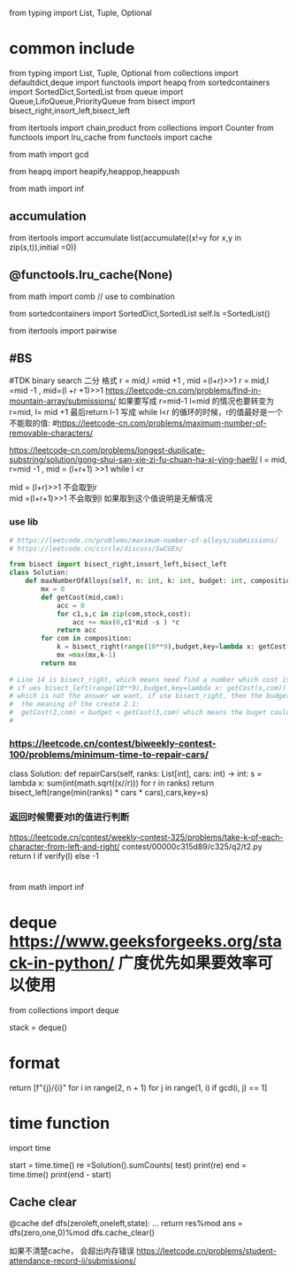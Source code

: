 from typing import List, Tuple, Optional
# common include
from typing import List, Tuple, Optional
from collections import defaultdict,deque
import functools
import heapq
from sortedcontainers import SortedDict,SortedList
from queue import Queue,LifoQueue,PriorityQueue
from bisect import bisect_right,insort_left,bisect_left

from itertools import chain,product
from collections import Counter
from functools import lru_cache
from functools import cache

from math import gcd

from heapq import heapify,heappop,heappush 

from math import inf

## accumulation
from itertools import accumulate
list(accumulate((x!=y for x,y in zip(s,t)),initial =0))

##  @functools.lru_cache(None) 

from math import comb // use to combination

from sortedcontainers import SortedDict,SortedList
self.ls =SortedList()


from itertools import pairwise


## #BS
#TDK binary search 二分 格式
r = mid,l =mid +1 , mid =(l+r)>>1
r = mid,l =mid -1 , mid=(l +r +1)>>1
https://leetcode-cn.com/problems/find-in-mountain-array/submissions/
如果要写成
r=mid-1 l=mid 的情况也要转变为 r=mid, l= mid +1  最后return l-1
写成 while l<r 的循环的时候，r的值最好是一个不能取的值:  #https://leetcode-cn.com/problems/maximum-number-of-removable-characters/

https://leetcode-cn.com/problems/longest-duplicate-substring/solution/gong-shui-san-xie-zi-fu-chuan-ha-xi-ying-hae9/
l = mid, r=mid -1  , mid = (l+r+1) >>1  while l <r  

mid = (l+r)>>1 不会取到r  
mid =(l+r+1)>>1 不会取到l  如果取到这个值说明是无解情况

### use lib
``` python
# https://leetcode.cn/problems/maximum-number-of-alloys/submissions/
# https://leetcode.cn/circle/discuss/SwCGEn/

from bisect import bisect_right,insort_left,bisect_left
class Solution:
    def maxNumberOfAlloys(self, n: int, k: int, budget: int, composition: List[List[int]], stock: List[int], cost: List[int]) -> int:
        mx = 0 
        def getCost(mid,com):
            acc = 0
            for c1,s,c in zip(com,stock,cost):
                acc += max(0,c1*mid -s ) *c
            return acc
        for com in composition:
            k = bisect_right(range(10**9),budget,key=lambda x: getCost(x,com)) # line 14
            mx =max(mx,k-1)
        return mx
    
# Line 14 is bisect_right, which means need find a number which cost is more than buget,
# if ues bisect_left(range(10**9),budget,key=lambda x: getCost(x,com)) if budget could create 2.1 item, then the k will be 3, it budget could afford 3 item, then the k is 3 also 
# which is not the answer we want, if use bisect_right, then the budget could create 2.1, then k is 3, if the budget could create 3, then k is 4 , then we could use -1 to get the real k value
#  the meaning of the create 2.1:
#  getCost(2,com) < budget < getCost(3,com) which means the buget could more than afford 2 item but less than 3.
#  
``` 

### https://leetcode.cn/contest/biweekly-contest-100/problems/minimum-time-to-repair-cars/
class Solution:
    def repairCars(self, ranks: List[int], cars: int) -> int:
        s = lambda x: sum(int(math.sqrt((x//r))) for r in ranks)
        return bisect_left(range(min(ranks) * cars * cars),cars,key=s)


### 返回时候需要对l的值进行判断
https://leetcode.cn/contest/weekly-contest-325/problems/take-k-of-each-character-from-left-and-right/
contest/00000c315d89/c325/q2/t2.py  
        return l if verify(l) else -1
#

from math import inf

# deque  https://www.geeksforgeeks.org/stack-in-python/   广度优先如果要效率可以使用
from collections import deque
 
stack = deque()

# format 
return [f"{j}/{i}" for i in range(2, n + 1) for j in range(1, i) if gcd(i, j) == 1]


# time function 

import time

start = time.time()
re =Solution().sumCounts( test)
print(re)
end = time.time()
print(end - start)


## Cache clear

@cache
def dfs(zeroleft,oneleft,state):
    ...
    return res%mod
ans =  dfs(zero,one,0)%mod
dfs.cache_clear()

如果不清楚cache， 会超出内存错误 https://leetcode.cn/problems/student-attendance-record-ii/submissions/

